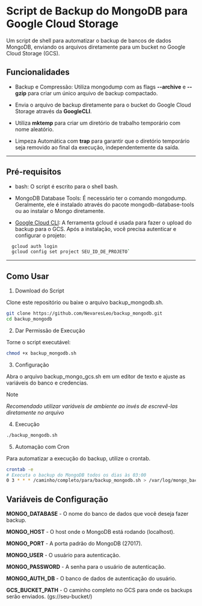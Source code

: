 # Script de Backup do MongoDB para Google Cloud Storage

Um script de shell para automatizar o backup de bancos de dados MongoDB, enviando os arquivos diretamente para um bucket no Google Cloud Storage (GCS).

## Funcionalidades

- Backup e Compressão: Utiliza mongodump com as flags **--archive** e **--gzip** para criar um único arquivo de backup compactado.

- Envia o arquivo de backup diretamente para o bucket do Google Cloud Storage através da **GoogleCLI**.

- Utiliza **mktemp** para criar um diretório de trabalho temporário com nome aleatório.

- Limpeza Automática com **trap** para garantir que o diretório temporário seja removido ao final da execução, independentemente da saída.

-----
## Pré-requisitos

  - bash: O script é escrito para o shell bash.

  - MongoDB Database Tools: É necessário ter o comando mongodump. Geralmente, ele é instalado através do pacote mongodb-database-tools ou ao instalar o Mongo diretamente.

  - [Google Cloud CLI](https://cloud.google.com/sdk/docs/install): A ferramenta gcloud é usada para fazer o upload do backup para o GCS.
  Após a instalação, você precisa autenticar e configurar o projeto:
  
```Bash
  gcloud auth login
  gcloud config set project SEU_ID_DE_PROJETO`
```

-----
## Como Usar

1. Download do Script

Clone este repositório ou baixe o arquivo backup_mongodb.sh.

```Bash
git clone https://github.com/NevaresLeo/backup_mongodb.git
cd backup_mongodb
```

2. Dar Permissão de Execução

Torne o script executável:

```Bash
chmod +x backup_mongodb.sh
```

3. Configuração

Abra o arquivo backup_mongo_gcs.sh em um editor de texto e ajuste as variáveis do banco e credencias.

> [!NOTE]
> _Recomendado utilizar variáveis de ambiente ao invés de escrevê-las diretamente no arquivo_

4. Execução

```Bash
./backup_mongodb.sh
```

5. Automação com Cron

Para automatizar a execução do backup, utilize o crontab.

```Bash
crontab -e
# Executa o backup do MongoDB todos os dias às 03:00
0 3 * * * /caminho/completo/para/backup_mongodb.sh > /var/log/mongo_backup.log 2>&1

```
## Variáveis de Configuração

**MONGO_DATABASE**	 - O nome do banco de dados que você deseja fazer backup.

**MONGO_HOST**	     - O host onde o MongoDB está rodando (localhost).

**MONGO_PORT**	     - A porta padrão do MongoDB (27017).

**MONGO_USER**	     - O usuário para autenticação.

**MONGO_PASSWORD**	 - A senha para o usuário de autenticação.

**MONGO_AUTH_DB**	   - O banco de dados de autenticação do usuário.

**GCS_BUCKET_PATH**  -  O caminho completo no GCS para onde os backups serão enviados. (gs://seu-bucket/)
